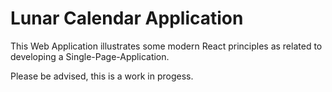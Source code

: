 # Lunar Calendar Application
This Web Application illustrates some modern React principles as related to developing a Single-Page-Application.

Please be advised, this is a work in progess.
